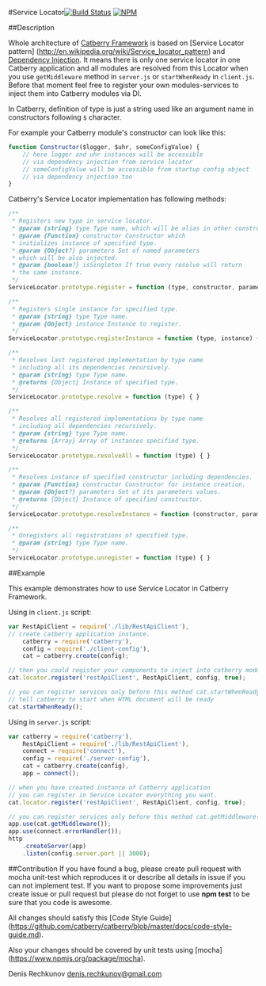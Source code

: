 #Service Locator[![Build Status](https://travis-ci.org/catberry/catberry-locator.png?branch=master)](https://travis-ci.org/catberry/catberry-locator)
[![NPM](https://nodei.co/npm/catberry-locator.png)](https://nodei.co/npm/catberry-locator/)

##Description

Whole architecture of [Catberry Framework](https://github.com/catberry/catberry)
is based on [Service Locator pattern]
(http://en.wikipedia.org/wiki/Service_locator_pattern) and 
[Dependency Injection](http://en.wikipedia.org/wiki/Dependency_injection).
It means there is only one service locator in one Catberry application and all 
modules are resolved from this Locator when you use `getMiddleware` method in 
`server.js` or `startWhenReady` in `client.js`.
Before that moment feel free to register your own modules-services to inject 
them into Catberry modules via DI.

In Catberry, definition of type is just a string used like an argument name 
in constructors following `$` character.

For example your Catberry module's constructor can look like this:

```javascript
function Constructor($logger, $uhr, someConfigValue) {
	// here logger and uhr instances will be accessible
	// via dependency injection from service locator
	// someConfigValue will be accessible from startup config object
	// via dependency injection too
}
```

Catberry's Service Locator implementation has following methods:

```javascript
/**
 * Registers new type in service locator.
 * @param {string} type Type name, which will be alias in other constructors.
 * @param {Function} constructor Constructor which
 * initializes instance of specified type.
 * @param {Object?} parameters Set of named parameters
 * which will be also injected.
 * @param {boolean?} isSingleton If true every resolve will return
 * the same instance.
 */
ServiceLocator.prototype.register = function (type, constructor, parameters, isSingleton){ }

/**
 * Registers single instance for specified type.
 * @param {string} type Type name.
 * @param {Object} instance Instance to register.
 */
ServiceLocator.prototype.registerInstance = function (type, instance) { }

/**
 * Resolves last registered implementation by type name
 * including all its dependencies recursively.
 * @param {string} type Type name.
 * @returns {Object} Instance of specified type.
 */
ServiceLocator.prototype.resolve = function (type) { }

/**
 * Resolves all registered implementations by type name
 * including all dependencies recursively.
 * @param {string} type Type name.
 * @returns {Array} Array of instances specified type.
 */
ServiceLocator.prototype.resolveAll = function (type) { }

/**
 * Resolves instance of specified constructor including dependencies.
 * @param {Function} constructor Constructor for instance creation.
 * @param {Object?} parameters Set of its parameters values.
 * @returns {Object} Instance of specified constructor.
 */
ServiceLocator.prototype.resolveInstance = function (constructor, parameters) { }

/**
 * Unregisters all registrations of specified type.
 * @param {string} type Type name.
 */
ServiceLocator.prototype.unregister = function (type) { }
```

##Example

This example demonstrates how to use Service Locator in Catberry Framework.

Using in `client.js` script:

```javascript
var RestApiClient = require('./lib/RestApiClient'),
// create catberry application instance.
	catberry = require('catberry'),
	config = require('./client-config'),
	cat = catberry.create(config);

// then you could register your components to inject into catberry modules.
cat.locator.register('restApiClient', RestApiClient, config, true);

// you can register services only before this method cat.startWhenReady()
// tell catberry to start when HTML document will be ready
cat.startWhenReady();

```

Using in `server.js` script:

```javascript
var catberry = require('catberry'),
	RestApiClient = require('./lib/RestApiClient'),
	connect = require('connect'),
	config = require('./server-config'),
	cat = catberry.create(config),
	app = connect();

// when you have created instance of Catberry application
// you can register in Service Locator everything you want.
cat.locator.register('restApiClient', RestApiClient, config, true);

// you can register services only before this method cat.getMiddleware()
app.use(cat.getMiddleware());
app.use(connect.errorHandler());
http
	.createServer(app)
	.listen(config.server.port || 3000);

```

##Contribution
If you have found a bug, please create pull request with mocha unit-test which 
reproduces it or describe all details in issue if you can not implement test.
If you want to propose some improvements just create issue or pull request but 
please do not forget to use **npm test** to be sure that you code is awesome.

All changes should satisfy this [Code Style Guide]
(https://github.com/catberry/catberry/blob/master/docs/code-style-guide.md).

Also your changes should be covered by unit tests using [mocha]
(https://www.npmjs.org/package/mocha).

Denis Rechkunov <denis.rechkunov@gmail.com>